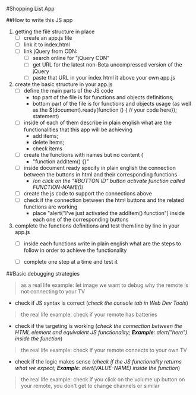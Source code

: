 #Shopping List App

##How to write this JS app

1. getting the file structure in place
    - [ ] create an app.js file
    - [ ] link it to index.html
    - [ ] link jQuery from CDN:
        - [ ] search online for "jQuery CDN"
        - [ ] get URL for the latest non-Beta uncompressed version of the jQuery
        - [ ] paste that URL in your index html it above your own app.js
2. create the basic structure in your app.js
    - [ ] define the main parts of the JS code
        - top part of the file is for functions and objects definitions;
        - bottom part of the file is for functions and objects usage (as well as the $(document).ready(function () { // your code here}); statement)
    - [ ] inside of each of them describe in plain english what are the functionalities that this app will be achieving
        - add items;
        - delete items;
        - check items
    - [ ] create the functions with names but no content (
        - "function addItem() {}"
    - [ ] inside document ready specify in plain english the connection between the buttons in html and their corresponding functions
        - /*on click on the "#BUTTON ID" button activate function called FUNCTION-NAME()*/
    - [ ] create the js code to support the connections above
    - [ ] check if the connection between the html buttons and the related functions are working
        - place "alert("I've just activated the addItem() function") inside each one of the corresponding buttons
3. complete the functions definitions and test them line by line in your app.js
    - [ ] inside each functions write in plain english what are the steps to follow in order to achieve the functionality
    - [ ] complete one step at a time and test it





##Basic debugging strategies
> as a real life example: let image we want to debug why the remote is not connecting to your TV

- check if JS syntax is correct (*check the console tab in Web Dev Tools*)
> the real life example: check if your remote has batteries


- check if the targeting is working (*check the connection between the HTML element and equivalent JS functionality; **Example**: alert("here") inside the function*)
> the real life example: check if your remote connects to your own TV


- check if the logic makes sense (*check if the JS functionality returns what we expect; **Example**: alert(VALUE-NAME) inside the function*)
> the real life example: check if you click on the volume up button on your remote, you don't get to change channels or similar

